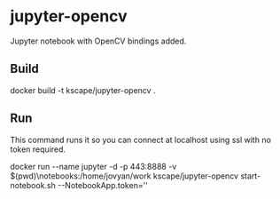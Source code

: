 # jupyter-opencv

Jupyter notebook with OpenCV bindings added.

## Build

docker build -t kscape/jupyter-opencv .

## Run

This command runs it so you can connect at localhost using ssl with no token required.

docker run --name jupyter -d -p 443:8888 -v $(pwd)\notebooks:/home/jovyan/work kscape/jupyter-opencv start-notebook.sh --NotebookApp.token=''